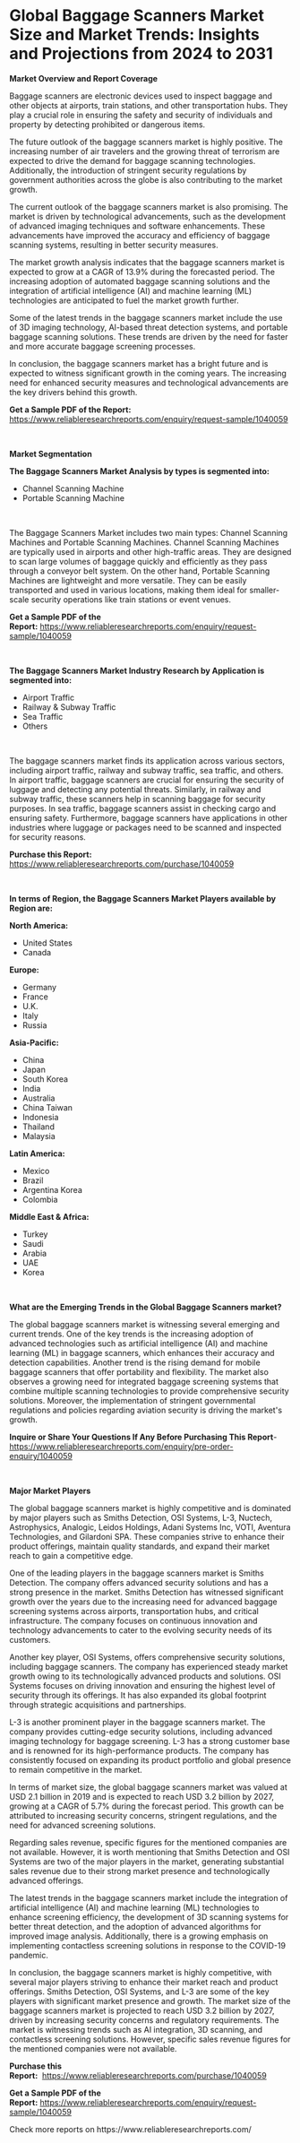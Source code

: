 <p><h1>Global Baggage Scanners Market Size and Market Trends: Insights and Projections from 2024 to 2031</h1></p><p><strong>Market Overview and Report Coverage</strong></p>
<p><p>Baggage scanners are electronic devices used to inspect baggage and other objects at airports, train stations, and other transportation hubs. They play a crucial role in ensuring the safety and security of individuals and property by detecting prohibited or dangerous items.</p><p>The future outlook of the baggage scanners market is highly positive. The increasing number of air travelers and the growing threat of terrorism are expected to drive the demand for baggage scanning technologies. Additionally, the introduction of stringent security regulations by government authorities across the globe is also contributing to the market growth.</p><p>The current outlook of the baggage scanners market is also promising. The market is driven by technological advancements, such as the development of advanced imaging techniques and software enhancements. These advancements have improved the accuracy and efficiency of baggage scanning systems, resulting in better security measures.</p><p>The market growth analysis indicates that the baggage scanners market is expected to grow at a CAGR of 13.9% during the forecasted period. The increasing adoption of automated baggage scanning solutions and the integration of artificial intelligence (AI) and machine learning (ML) technologies are anticipated to fuel the market growth further.</p><p>Some of the latest trends in the baggage scanners market include the use of 3D imaging technology, AI-based threat detection systems, and portable baggage scanning solutions. These trends are driven by the need for faster and more accurate baggage screening processes.</p><p>In conclusion, the baggage scanners market has a bright future and is expected to witness significant growth in the coming years. The increasing need for enhanced security measures and technological advancements are the key drivers behind this growth.</p></p>
<p><strong>Get a Sample PDF of the Report:</strong> <a href="https://www.reliableresearchreports.com/enquiry/request-sample/1040059">https://www.reliableresearchreports.com/enquiry/request-sample/1040059</a></p>
<p>&nbsp;</p>
<p><strong>Market Segmentation</strong></p>
<p><strong>The Baggage Scanners Market Analysis by types is segmented into:</strong></p>
<p><ul><li>Channel Scanning Machine</li><li>Portable Scanning Machine</li></ul></p>
<p>&nbsp;</p>
<p><p>The Baggage Scanners Market includes two main types: Channel Scanning Machines and Portable Scanning Machines. Channel Scanning Machines are typically used in airports and other high-traffic areas. They are designed to scan large volumes of baggage quickly and efficiently as they pass through a conveyor belt system. On the other hand, Portable Scanning Machines are lightweight and more versatile. They can be easily transported and used in various locations, making them ideal for smaller-scale security operations like train stations or event venues.</p></p>
<p><strong>Get a Sample PDF of the Report:</strong>&nbsp;<a href="https://www.reliableresearchreports.com/enquiry/request-sample/1040059">https://www.reliableresearchreports.com/enquiry/request-sample/1040059</a></p>
<p>&nbsp;</p>
<p><strong>The Baggage Scanners Market Industry Research by Application is segmented into:</strong></p>
<p><ul><li>Airport Traffic</li><li>Railway & Subway Traffic</li><li>Sea Traffic</li><li>Others</li></ul></p>
<p>&nbsp;</p>
<p><p>The baggage scanners market finds its application across various sectors, including airport traffic, railway and subway traffic, sea traffic, and others. In airport traffic, baggage scanners are crucial for ensuring the security of luggage and detecting any potential threats. Similarly, in railway and subway traffic, these scanners help in scanning baggage for security purposes. In sea traffic, baggage scanners assist in checking cargo and ensuring safety. Furthermore, baggage scanners have applications in other industries where luggage or packages need to be scanned and inspected for security reasons.</p></p>
<p><strong>Purchase this Report:</strong>&nbsp; <a href="https://www.reliableresearchreports.com/purchase/1040059">https://www.reliableresearchreports.com/purchase/1040059</a></p>
<p>&nbsp;</p>
<p><strong>In terms of Region, the Baggage Scanners Market Players available by Region are:</strong></p>
<p>
    <p> <strong> North America: </strong>
        <ul>
            <li>United States</li>
            <li>Canada</li>
        </ul>
        </p> 
    <p> <strong> Europe: </strong>
        <ul>
            <li>Germany</li>
            <li>France</li>
            <li>U.K.</li>
            <li>Italy</li>
            <li>Russia</li>
        </ul>
        </p> 
    <p> <strong> Asia-Pacific: </strong>
        <ul>
            <li>China</li>
            <li>Japan</li>
            <li>South Korea</li>
            <li>India</li>
            <li>Australia</li>
            <li>China Taiwan</li>
            <li>Indonesia</li>
            <li>Thailand</li>
            <li>Malaysia</li>
        </ul>
        </p> 
    <p> <strong> Latin America: </strong>
        <ul>
            <li>Mexico</li>
            <li>Brazil</li>
            <li>Argentina Korea</li>
            <li>Colombia</li>
        </ul>
        </p> 
    <p> <strong> Middle East & Africa: </strong>
        <ul>
            <li>Turkey</li>
            <li>Saudi</li>
            <li>Arabia</li>
            <li>UAE</li>
            <li>Korea</li>
        </ul>
    </p>
    </p>
<p>&nbsp;</p>
<p><strong>What are the Emerging Trends in the Global Baggage Scanners market?</strong></p>
<p><p>The global baggage scanners market is witnessing several emerging and current trends. One of the key trends is the increasing adoption of advanced technologies such as artificial intelligence (AI) and machine learning (ML) in baggage scanners, which enhances their accuracy and detection capabilities. Another trend is the rising demand for mobile baggage scanners that offer portability and flexibility. The market also observes a growing need for integrated baggage screening systems that combine multiple scanning technologies to provide comprehensive security solutions. Moreover, the implementation of stringent governmental regulations and policies regarding aviation security is driving the market's growth.</p></p>
<p><strong>Inquire or Share Your Questions If Any Before Purchasing This Report</strong>- <a href="https://www.reliableresearchreports.com/enquiry/pre-order-enquiry/1040059">https://www.reliableresearchreports.com/enquiry/pre-order-enquiry/1040059</a></p>
<p>&nbsp;</p>
<p><strong>Major Market Players</strong></p>
<p><p>The global baggage scanners market is highly competitive and is dominated by major players such as Smiths Detection, OSI Systems, L-3, Nuctech, Astrophysics, Analogic, Leidos Holdings, Adani Systems Inc, VOTI, Aventura Technologies, and Gilardoni SPA. These companies strive to enhance their product offerings, maintain quality standards, and expand their market reach to gain a competitive edge.</p><p>One of the leading players in the baggage scanners market is Smiths Detection. The company offers advanced security solutions and has a strong presence in the market. Smiths Detection has witnessed significant growth over the years due to the increasing need for advanced baggage screening systems across airports, transportation hubs, and critical infrastructure. The company focuses on continuous innovation and technology advancements to cater to the evolving security needs of its customers.</p><p>Another key player, OSI Systems, offers comprehensive security solutions, including baggage scanners. The company has experienced steady market growth owing to its technologically advanced products and solutions. OSI Systems focuses on driving innovation and ensuring the highest level of security through its offerings. It has also expanded its global footprint through strategic acquisitions and partnerships.</p><p>L-3 is another prominent player in the baggage scanners market. The company provides cutting-edge security solutions, including advanced imaging technology for baggage screening. L-3 has a strong customer base and is renowned for its high-performance products. The company has consistently focused on expanding its product portfolio and global presence to remain competitive in the market.</p><p>In terms of market size, the global baggage scanners market was valued at USD 2.1 billion in 2019 and is expected to reach USD 3.2 billion by 2027, growing at a CAGR of 5.7% during the forecast period. This growth can be attributed to increasing security concerns, stringent regulations, and the need for advanced screening solutions.</p><p>Regarding sales revenue, specific figures for the mentioned companies are not available. However, it is worth mentioning that Smiths Detection and OSI Systems are two of the major players in the market, generating substantial sales revenue due to their strong market presence and technologically advanced offerings.</p><p>The latest trends in the baggage scanners market include the integration of artificial intelligence (AI) and machine learning (ML) technologies to enhance screening efficiency, the development of 3D scanning systems for better threat detection, and the adoption of advanced algorithms for improved image analysis. Additionally, there is a growing emphasis on implementing contactless screening solutions in response to the COVID-19 pandemic.</p><p>In conclusion, the baggage scanners market is highly competitive, with several major players striving to enhance their market reach and product offerings. Smiths Detection, OSI Systems, and L-3 are some of the key players with significant market presence and growth. The market size of the baggage scanners market is projected to reach USD 3.2 billion by 2027, driven by increasing security concerns and regulatory requirements. The market is witnessing trends such as AI integration, 3D scanning, and contactless screening solutions. However, specific sales revenue figures for the mentioned companies were not available.</p></p>
<p><strong>Purchase this Report:</strong>&nbsp;&nbsp;<a href="https://www.reliableresearchreports.com/purchase/1040059">https://www.reliableresearchreports.com/purchase/1040059</a></p>
<p></p>
<p><strong>Get a Sample PDF of the Report:</strong>&nbsp;<a href="https://www.reliableresearchreports.com/enquiry/request-sample/1040059">https://www.reliableresearchreports.com/enquiry/request-sample/1040059</a></p>
<p>Check more reports on https://www.reliableresearchreports.com/</p>